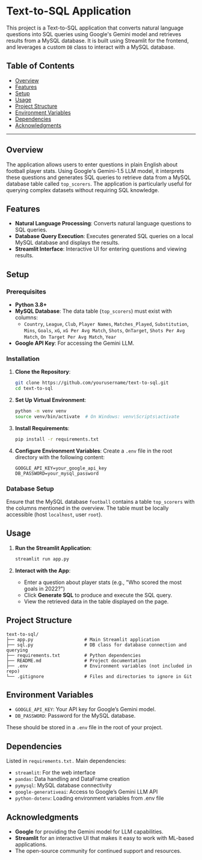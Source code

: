 # Text-to-SQL Application

This project is a Text-to-SQL application that converts natural language questions into SQL queries using Google's Gemini model and retrieves results from a MySQL database. It is built using Streamlit for the frontend, and leverages a custom `DB` class to interact with a MySQL database.

## Table of Contents
- [Overview](#overview)
- [Features](#features)
- [Setup](#setup)
- [Usage](#usage)
- [Project Structure](#project-structure)
- [Environment Variables](#environment-variables)
- [Dependencies](#dependencies)
- [Acknowledgments](#acknowledgments)

---

## Overview

The application allows users to enter questions in plain English about football player stats. Using Google's Gemini-1.5 LLM model, it interprets these questions and generates SQL queries to retrieve data from a MySQL database table called `top_scorers`. The application is particularly useful for querying complex datasets without requiring SQL knowledge.

## Features

- **Natural Language Processing**: Converts natural language questions to SQL queries.
- **Database Query Execution**: Executes generated SQL queries on a local MySQL database and displays the results.
- **Streamlit Interface**: Interactive UI for entering questions and viewing results.
  
## Setup

### Prerequisites
- **Python 3.8+**
- **MySQL Database**: The data table (`top_scorers`) must exist with columns:
  - `Country`, `League`, `Club`, `Player Names`, `Matches_Played`, `Substitution`, `Mins`, `Goals`, `xG`, `xG Per Avg Match`, `Shots`, `OnTarget`, `Shots Per Avg Match`, `On Target Per Avg Match`, `Year`
- **Google API Key**: For accessing the Gemini LLM.

### Installation

1. **Clone the Repository**:
    ```bash
    git clone https://github.com/yourusername/text-to-sql.git
    cd text-to-sql
    ```

2. **Set Up Virtual Environment**:
    ```bash
    python -m venv venv
    source venv/bin/activate  # On Windows: venv\Scripts\activate
    ```

3. **Install Requirements**:
    ```bash
    pip install -r requirements.txt
    ```

4. **Configure Environment Variables**:
   Create a `.env` file in the root directory with the following content:
    ```env
    GOOGLE_API_KEY=your_google_api_key
    DB_PASSWORD=your_mysql_password
    ```

### Database Setup

Ensure that the MySQL database `football` contains a table `top_scorers` with the columns mentioned in the overview. The table must be locally accessible (host `localhost`, user `root`).

## Usage

1. **Run the Streamlit Application**:
    ```bash
    streamlit run app.py
    ```

2. **Interact with the App**:
    - Enter a question about player stats (e.g., "Who scored the most goals in 2022?")
    - Click **Generate SQL** to produce and execute the SQL query.
    - View the retrieved data in the table displayed on the page.

## Project Structure

```plaintext
text-to-sql/
├── app.py                   # Main Streamlit application
├── sql.py                   # DB class for database connection and querying
├── requirements.txt         # Python dependencies
├── README.md                # Project documentation
├── .env                     # Environment variables (not included in repo)
└── .gitignore               # Files and directories to ignore in Git
```

## Environment Variables

- `GOOGLE_API_KEY`: Your API key for Google’s Gemini model.
- `DB_PASSWORD`: Password for the MySQL database.

These should be stored in a `.env` file in the root of your project.

## Dependencies

Listed in `requirements.txt.` Main dependencies:

- `streamlit`: For the web interface
- `pandas`: Data handling and DataFrame creation
- `pymysql`: MySQL database connectivity
- `google-generativeai`: Access to Google’s Gemini LLM API
- `python-dotenv`: Loading environment variables from .env file

## Acknowledgments

- **Google** for providing the Gemini model for LLM capabilities.
- **Streamlit** for an interactive UI that makes it easy to work with ML-based applications.
- The open-source community for continued support and resources.
